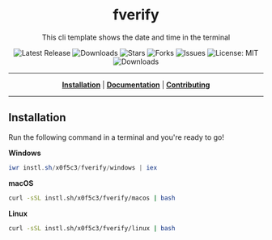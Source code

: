 <h1 align="center">fverify</h1>
<p align="center">This cli template shows the date and time in the terminal</p>

<p align="center">

<a style="text-decoration: none" href="https://github.com/x0f5c3/fverify/releases">
<img src="https://img.shields.io/github/v/release/x0f5c3/fverify?style=flat-square" alt="Latest Release">
</a>

<a style="text-decoration: none" href="https://github.com/x0f5c3/fverify/releases">
<img src="https://img.shields.io/github/downloads/x0f5c3/fverify/total.svg?style=flat-square" alt="Downloads">
</a>

<a style="text-decoration: none" href="https://github.com/x0f5c3/fverify/stargazers">
<img src="https://img.shields.io/github/stars/x0f5c3/fverify.svg?style=flat-square" alt="Stars">
</a>

<a style="text-decoration: none" href="https://github.com/x0f5c3/fverify/fork">
<img src="https://img.shields.io/github/forks/x0f5c3/fverify.svg?style=flat-square" alt="Forks">
</a>

<a style="text-decoration: none" href="https://github.com/x0f5c3/fverify/issues">
<img src="https://img.shields.io/github/issues/x0f5c3/fverify.svg?style=flat-square" alt="Issues">
</a>

<a style="text-decoration: none" href="https://opensource.org/licenses/MIT">
<img src="https://img.shields.io/badge/License-MIT-yellow.svg?style=flat-square" alt="License: MIT">
</a>

<br/>

<a style="text-decoration: none" href="https://github.com/x0f5c3/fverify/releases">
<img src="https://img.shields.io/badge/platform-windows%20%7C%20macos%20%7C%20linux-informational?style=for-the-badge" alt="Downloads">
</a>

<br/>

</p>

----

<p align="center">
<strong><a href="https://x0f5c3.github.io/fverify/#/installation">Installation</a></strong>
|
<strong><a href="https://x0f5c3.github.io/fverify/#/docs">Documentation</a></strong>
|
<strong><a href="https://x0f5c3.github.io/fverify/#/CONTRIBUTING">Contributing</a></strong>
</p>

----



## Installation

Run the following command in a terminal and you're ready to go!

**Windows**
```powershell
iwr instl.sh/x0f5c3/fverify/windows | iex
```

**macOS**
```bash
curl -sSL instl.sh/x0f5c3/fverify/macos | bash
```

**Linux**
```bash
curl -sSL instl.sh/x0f5c3/fverify/linux | bash
```
